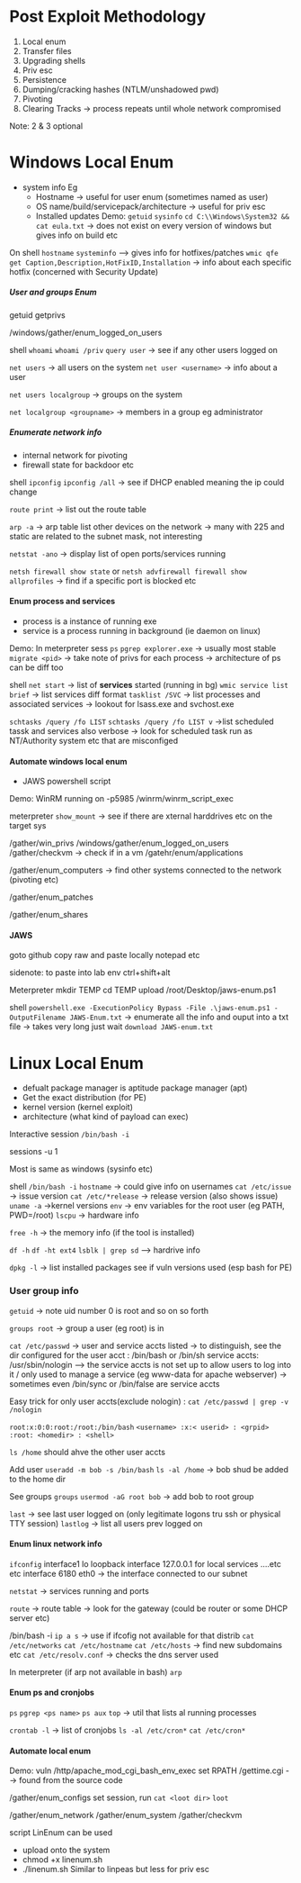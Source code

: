 # Post Exploit Methodology
1. Local enum
2. Transfer files
3. Upgrading shells
4. Priv esc
5. Persistence
6. Dumping/cracking hashes (NTLM/unshadowed pwd)
7. Pivoting
8. Clearing Tracks
-> process repeats until whole network compromised

Note:
2 & 3 optional


# Windows Local Enum
- system info Eg
	- Hostname -> useful for user enum (sometimes named as user)
	- OS name/build/servicepack/architecture -> useful for priv esc
	- Installed updates
Demo:
`getuid`
`sysinfo`
`cd C:\\Windows\System32 && cat eula.txt` 
-> does not exist on every version of windows but gives info on build etc

On shell
`hostname`
`systeminfo` -->  gives info for hotfixes/patches
`wmic qfe get Caption,Description,HotFixID,Installation`
-> info about each specific hotfix (concerned with Security Update)

##### User and groups Enum

getuid
getprivs

/windows/gather/enum_logged_on_users

shell
`whoami`
`whoami /priv`
`query user` -> see if any other users logged on

`net users` -> all users on the system
`net user <username>` -> info about a user

`net users localgroup` -> groups on the system

`net localgroup <groupname>`  -> members in a group eg administrator

##### Enumerate network info
- internal network for pivoting
- firewall state for backdoor etc

shell
`ipconfig`
`ipconfig /all` -> see if DHCP enabled meaning the ip could change

`route print` -> list out the route table

`arp -a` 
-> arp table list other devices on the network
-> many with 225 and static are related to the subnet mask, not interesting

`netstat -ano`
-> display list of open ports/services running

`netsh firewall show state`
or
`netsh advfirewall firewall show allprofiles`
-> find if a specific port is blocked etc

#### Enum process and services
- process is a instance of running exe
- service is a process running in background (ie daemon on linux)

Demo:
In meterpreter sess
`ps`
`pgrep explorer.exe` -> usually most stable
`migrate <pid>` 
-> take note of privs for each process
-> architecture of ps can be diff too

shell
`net start`
-> list of **services** started (running in bg)
`wmic service list brief`
-> list services diff format
`tasklist /SVC`
-> list processes and associated services
-> lookout for lsass.exe and svchost.exe

`schtasks /query /fo LIST`
`schtasks /query /fo LIST v`
->list scheduled tassk and services also verbose
-> look for scheduled task run as NT/Authority system etc that are misconfiged

#### Automate windows local enum
- JAWS powershell script

Demo:
WinRM running on -p5985
/winrm/winrm_script_exec

meterpreter
`show_mount`
-> see if there are xternal harddrives etc on the target sys

/gather/win_privs
/windows/gather/enum_logged_on_users
/gather/checkvm  -> check if in a vm
/gatehr/enum/applications

/gather/enum_computers
-> find other systems connected to the network (pivoting etc)

/gather/enum_patches

/gather/enum_shares

#### JAWS
goto github copy raw and paste locally notepad etc

sidenote: to paste into lab env ctrl+shift+alt

Meterpreter
mkdir TEMP
cd TEMP
upload /root/Desktop/jaws-enum.ps1

shell
`powershell.exe -ExecutionPolicy Bypass -File .\jaws-enum.ps1 -OutputFilename JAWS-Enum.txt`
-> enumerate all the info and ouput into a txt file
-> takes very long just wait
`download JAWS-enum.txt`


# Linux Local Enum
- defualt package manager is aptitude package manager (apt)
- Get the exact distribution (for PE)
- kernel version (kernel exploit)
- architecture (what kind of payload can exec)

Interactive session
`/bin/bash -i`

sessions -u 1

Most is same as windows (sysinfo etc)

shell
`/bin/bash -i`
`hostname` -> could give info on usernames
`cat /etc/issue` -> issue version
`cat /etc/*release`  -> release version (also shows issue)
`uname -a` ->kernel versions
`env` -> env variables for the root user (eg PATH, PWD=/root)
`lscpu` -> hardware info

`free -h` 
-> the memory info (if the tool is installed)

`df -h`
`df -ht ext4`
`lsblk | grep sd`
--> hardrive info

`dpkg -l`
-> list installed packages see if vuln versions used (esp bash for PE)

### User group info
`getuid`
-> note uid number 0 is root and so on so forth

`groups root`
-> group a user (eg root) is in

`cat /etc/passwd`
-> user and service accts listed
-> to distinguish, 
see the dir configured for the 
user acct : /bin/bash or /bin/sh
service accts: /usr/sbin/nologin
--> the service accts is not set up to allow users to log into it / only used to manage a service (eg www-data for apache webserver)
-> sometimes even /bin/sync or /bin/false are service accts

Easy trick for only user accts(exclude nologin) :
`cat /etc/passwd | grep -v /nologin`

`root:x:0:0:root:/root:/bin/bash`
`<username> :x:< userid> : <grpid> :root: <homedir> : <shell>`

`ls /home` should ahve the other user accts

Add user
`useradd -m bob -s /bin/bash`
`ls -al /home` -> bob shud be added to the home dir

See groups
`groups`
`usermod -aG root bob` -> add bob to root group

`last` -> see last user logged on (only legitimate logons tru ssh or physical TTY session)
`lastlog` -> list all users prev logged on

#### Enum linux network info

`ifconfig`
interface1 lo loopback interface 127.0.0.1 for local services 
....etc etc
interface 6180 eth0 -> the interface connected to our subnet

`netstat`
-> services running and ports

`route` 
-> route table
-> look for the gateway (could be router or some DHCP server etc)

/bin/bash -i
`ip a s`  -> use if ifcofig not available for that distrib
`cat /etc/networks`
`cat /etc/hostname`
`cat /etc/hosts` -> find new subdomains etc
`cat /etc/resolv.conf` -> checks the dns server used

In meterpreter (if arp not available in bash)
`arp`


#### Enum ps and cronjobs
`ps`
`pgrep <ps name>`
`ps aux`
`top` -> util that lists al running processes 

`crontab -l`
-> list of cronjobs
`ls -al /etc/cron*`
`cat /etc/cron*`

#### Automate local enum

Demo:
vuln
/http/apache_mod_cgi_bash_env_exec
set RPATH /gettime.cgi  --> found from the source code

/gather/enum_configs
set session, run
`cat <loot dir>`
`loot`

/gather/enum_network
/gather/enum_system
/gather/checkvm

script LinEnum can be used
- upload onto the system 
- chmod +x linenum.sh
- ./linenum.sh
Similar to linpeas but less for priv esc